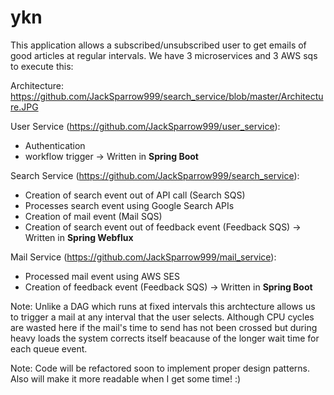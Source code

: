 # ykn

This application allows a subscribed/unsubscribed user to get emails of good articles at regular intervals. We have 3 microservices and 3 AWS sqs to execute this:

Architecture: https://github.com/JackSparrow999/search_service/blob/master/Architecture.JPG

User Service (https://github.com/JackSparrow999/user_service):

- Authentication
- workflow trigger
-> Written in **Spring Boot**

Search Service (https://github.com/JackSparrow999/search_service):

- Creation of search event out of API call (Search SQS)
- Processes search event using Google Search APIs
- Creation of mail event (Mail SQS)
- Creation of search event out of feedback event (Feedback SQS)
-> Written in **Spring Webflux**

Mail Service (https://github.com/JackSparrow999/mail_service):

- Processed mail event using AWS SES
- Creation of feedback event (Feedback SQS)
-> Written in **Spring Boot**

Note: Unlike a DAG which runs at fixed intervals this archtecture allows us to trigger a mail at any interval that the user selects. Although CPU cycles are wasted here if the mail's time to send has not been crossed but during heavy loads the system corrects itself beacause of the longer wait time for each queue event.

Note: Code will be refactored soon to implement proper design patterns. Also will make it more readable when I get some time! :)
